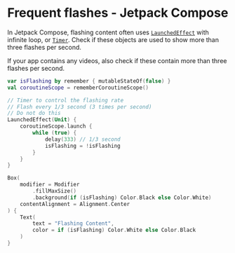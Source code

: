 # Frequent flashes - Jetpack Compose

In Jetpack Compose, flashing content often uses [`LaunchedEffect`](https://developer.android.com/reference/kotlin/androidx/compose/runtime/package-summary#LaunchedEffect(kotlin.Any,kotlin.coroutines.SuspendFunction1)) with infinite loop, or [`Timer`](https://developer.android.com/reference/java/util/Timer). Check if these objects are used to show more than three flashes per second.

If your app contains any videos, also check if these contain more than three flashes per second.

```kotlin
var isFlashing by remember { mutableStateOf(false) }
val coroutineScope = rememberCoroutineScope()

// Timer to control the flashing rate
// Flash every 1/3 second (3 times per second)
// Do not do this
LaunchedEffect(Unit) {
    coroutineScope.launch {
        while (true) {
            delay(333) // 1/3 second
            isFlashing = !isFlashing
        }
    }
}

Box(
    modifier = Modifier
        .fillMaxSize()
        .background(if (isFlashing) Color.Black else Color.White)
    contentAlignment = Alignment.Center
) {
    Text(
        text = "Flashing Content",
        color = if (isFlashing) Color.White else Color.Black
    )
}
```
